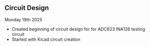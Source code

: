 ## Circuit Design 
Monday 19th 2025

* Created beginning of circuit design for for ADC623 INA126 testing circuit 
* Started with Kicad circuit creation
